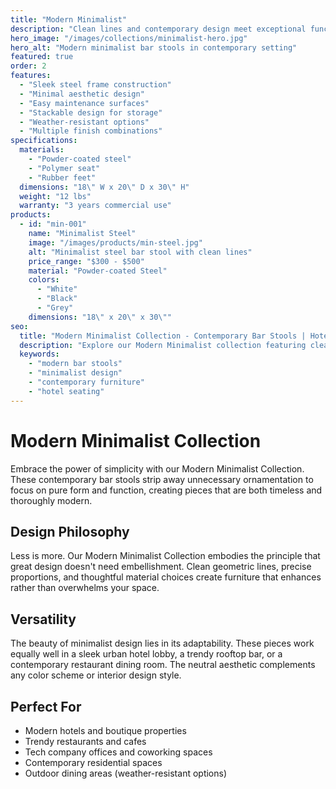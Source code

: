 ```yaml
---
title: "Modern Minimalist"
description: "Clean lines and contemporary design meet exceptional functionality. Perfect for modern hotels and trendy restaurants seeking sophisticated simplicity."
hero_image: "/images/collections/minimalist-hero.jpg"
hero_alt: "Modern minimalist bar stools in contemporary setting"
featured: true
order: 2
features:
  - "Sleek steel frame construction"
  - "Minimal aesthetic design"
  - "Easy maintenance surfaces"
  - "Stackable design for storage"
  - "Weather-resistant options"
  - "Multiple finish combinations"
specifications:
  materials:
    - "Powder-coated steel"
    - "Polymer seat"
    - "Rubber feet"
  dimensions: "18\" W x 20\" D x 30\" H"
  weight: "12 lbs"
  warranty: "3 years commercial use"
products:
  - id: "min-001"
    name: "Minimalist Steel"
    image: "/images/products/min-steel.jpg"
    alt: "Minimalist steel bar stool with clean lines"
    price_range: "$300 - $500"
    material: "Powder-coated Steel"
    colors:
      - "White"
      - "Black"
      - "Grey"
    dimensions: "18\" x 20\" x 30\""
seo:
  title: "Modern Minimalist Collection - Contemporary Bar Stools | Hotel Bar Stools"
  description: "Explore our Modern Minimalist collection featuring clean-lined, contemporary bar stools perfect for modern hospitality spaces."
  keywords:
    - "modern bar stools"
    - "minimalist design"
    - "contemporary furniture"
    - "hotel seating"
---
```


# Modern Minimalist Collection

Embrace the power of simplicity with our Modern Minimalist Collection. These contemporary bar stools strip away unnecessary ornamentation to focus on pure form and function, creating pieces that are both timeless and thoroughly modern.

## Design Philosophy

Less is more. Our Modern Minimalist Collection embodies the principle that great design doesn't need embellishment. Clean geometric lines, precise proportions, and thoughtful material choices create furniture that enhances rather than overwhelms your space.

## Versatility

The beauty of minimalist design lies in its adaptability. These pieces work equally well in a sleek urban hotel lobby, a trendy rooftop bar, or a contemporary restaurant dining room. The neutral aesthetic complements any color scheme or interior design style.

## Perfect For

- Modern hotels and boutique properties
- Trendy restaurants and cafes
- Tech company offices and coworking spaces
- Contemporary residential spaces
- Outdoor dining areas (weather-resistant options) 